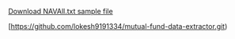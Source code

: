 [Download NAVAll.txt sample file](https://www.amfiindia.com/spages/NAVAll.txt)


[https://github.com/lokesh9191334/mutual-fund-data-extractor.git)
